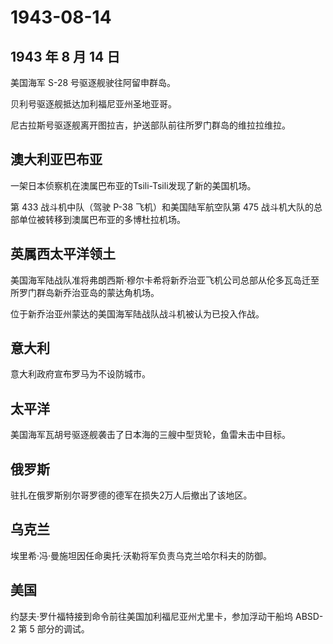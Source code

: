# 1943-08-14

## 1943 年 8 月 14 日

美国海军 S-28 号驱逐舰驶往阿留申群岛。

贝利号驱逐舰抵达加利福尼亚州圣地亚哥。

尼古拉斯号驱逐舰离开图拉吉，护送部队前往所罗门群岛的维拉拉维拉。

## 澳大利亚巴布亚

一架日本侦察机在澳属巴布亚的Tsili-Tsili发现了新的美国机场。

第 433 战斗机中队（驾驶 P-38 飞机）和美国陆军航空队第 475
战斗机大队的总部单位被转移到澳属巴布亚的多博杜拉机场。

## 英属西太平洋领土

美国海军陆战队准将弗朗西斯·穆尔卡希将新乔治亚飞机公司总部从伦多瓦岛迁至所罗门群岛新乔治亚岛的蒙达角机场。

位于新乔治亚州蒙达的美国海军陆战队战斗机被认为已投入作战。

## 意大利

意大利政府宣布罗马为不设防城市。

## 太平洋

美国海军瓦胡号驱逐舰袭击了日本海的三艘中型货轮，鱼雷未击中目标。

## 俄罗斯

驻扎在俄罗斯别尔哥罗德的德军在损失2万人后撤出了该地区。

## 乌克兰

埃里希·冯·曼施坦因任命奥托·沃勒将军负责乌克兰哈尔科夫的防御。

## 美国

约瑟夫·罗什福特接到命令前往美国加利福尼亚州尤里卡，参加浮动干船坞 ABSD-2
第 5 部分的调试。


